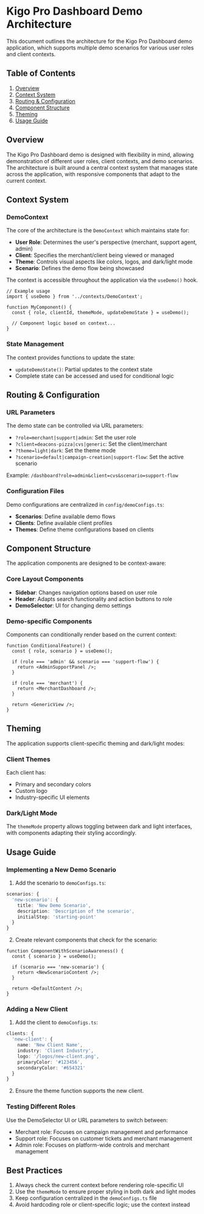 # Kigo Pro Dashboard Demo Architecture

This document outlines the architecture for the Kigo Pro Dashboard demo application, which supports multiple demo scenarios for various user roles and client contexts.

## Table of Contents

1. [Overview](#overview)
2. [Context System](#context-system)
3. [Routing & Configuration](#routing--configuration)
4. [Component Structure](#component-structure)
5. [Theming](#theming)
6. [Usage Guide](#usage-guide)

## Overview

The Kigo Pro Dashboard demo is designed with flexibility in mind, allowing demonstration of different user roles, client contexts, and demo scenarios. The architecture is built around a central context system that manages state across the application, with responsive components that adapt to the current context.

## Context System

### DemoContext

The core of the architecture is the `DemoContext` which maintains state for:

- **User Role**: Determines the user's perspective (merchant, support agent, admin)
- **Client**: Specifies the merchant/client being viewed or managed
- **Theme**: Controls visual aspects like colors, logos, and dark/light mode
- **Scenario**: Defines the demo flow being showcased

The context is accessible throughout the application via the `useDemo()` hook.

```tsx
// Example usage
import { useDemo } from '../contexts/DemoContext';

function MyComponent() {
  const { role, clientId, themeMode, updateDemoState } = useDemo();
  
  // Component logic based on context...
}
```

### State Management

The context provides functions to update the state:

- `updateDemoState()`: Partial updates to the context state
- Complete state can be accessed and used for conditional logic

## Routing & Configuration

### URL Parameters

The demo state can be controlled via URL parameters:

- `?role=merchant|support|admin`: Set the user role
- `?client=deacons-pizza|cvs|generic`: Set the client/merchant
- `?theme=light|dark`: Set the theme mode
- `?scenario=default|campaign-creation|support-flow`: Set the active scenario

Example: `/dashboard?role=admin&client=cvs&scenario=support-flow`

### Configuration Files

Demo configurations are centralized in `config/demoConfigs.ts`:

- **Scenarios**: Define available demo flows
- **Clients**: Define available client profiles
- **Themes**: Define theme configurations based on clients

## Component Structure

The application components are designed to be context-aware:

### Core Layout Components

- **Sidebar**: Changes navigation options based on user role
- **Header**: Adapts search functionality and action buttons to role
- **DemoSelector**: UI for changing demo settings

### Demo-specific Components

Components can conditionally render based on the current context:

```tsx
function ConditionalFeature() {
  const { role, scenario } = useDemo();
  
  if (role === 'admin' && scenario === 'support-flow') {
    return <AdminSupportPanel />;
  }
  
  if (role === 'merchant') {
    return <MerchantDashboard />;
  }
  
  return <GenericView />;
}
```

## Theming

The application supports client-specific theming and dark/light modes:

### Client Themes

Each client has:
- Primary and secondary colors
- Custom logo
- Industry-specific UI elements

### Dark/Light Mode

The `themeMode` property allows toggling between dark and light interfaces, with components adapting their styling accordingly.

## Usage Guide

### Implementing a New Demo Scenario

1. Add the scenario to `demoConfigs.ts`:

```ts
scenarios: {
  'new-scenario': {
    title: 'New Demo Scenario',
    description: 'Description of the scenario',
    initialStep: 'starting-point'
  }
}
```

2. Create relevant components that check for the scenario:

```tsx
function ComponentWithScenarioAwareness() {
  const { scenario } = useDemo();
  
  if (scenario === 'new-scenario') {
    return <NewScenarioContent />;
  }
  
  return <DefaultContent />;
}
```

### Adding a New Client

1. Add the client to `demoConfigs.ts`:

```ts
clients: {
  'new-client': {
    name: 'New Client Name',
    industry: 'Client Industry',
    logo: '/logos/new-client.png',
    primaryColor: '#123456',
    secondaryColor: '#654321'
  }
}
```

2. Ensure the theme function supports the new client.

### Testing Different Roles

Use the DemoSelector UI or URL parameters to switch between:

- Merchant role: Focuses on campaign management and performance
- Support role: Focuses on customer tickets and merchant management
- Admin role: Focuses on platform-wide controls and merchant management

## Best Practices

1. Always check the current context before rendering role-specific UI
2. Use the `themeMode` to ensure proper styling in both dark and light modes
3. Keep configuration centralized in the `demoConfigs.ts` file
4. Avoid hardcoding role or client-specific logic; use the context instead 